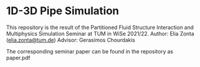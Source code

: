 # 1D-3D Pipe Simulation

This repository is the result of the Partitioned Fluid Structure Interaction and Multiphysics Simulation Seminar at TUM in WiSe 2021/22.
Author: Elia Zonta (elia.zonta@tum.de)
Advisor: Gerasimos Chourdakis

The corresponding seminar paper can be found in the repository as paper.pdf
